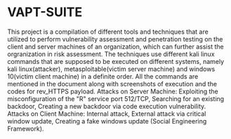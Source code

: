 # VAPT-SUITE
This project is a compilation of different tools and techniques that are utilized to perform vulnerability assessment and penetration testing on the client and server machines of an organization, which can further assist the orgranization in risk assessment.
The techniques use different kali linux commands that are supposed to be executed on different systems, namely kali linux(attacker), metasploitable(victim server machine) and windows 10(victim client machine) in a definite order.
All the commands are mentioned in the document along with screenshots of execution and the codes for rev_HTTPS payload.
Attacks on Server Machine: Exploiting the misconfiguration of the "R" service port 512/TCP, Searching for an existing backdoor, Creating a new backdoor via code execution vulnerability.
Attacks on Client Machine: Internal attack, External attack via critical window update, Creating a fake windows update (Social Engineering Framework).
